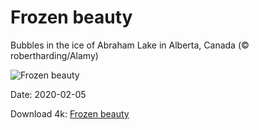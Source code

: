 # Frozen beauty

Bubbles in the ice of Abraham Lake in Alberta, Canada (© robertharding/Alamy)

![Frozen beauty](https://bing.com/th?id=OHR.AlbertaBubbles_EN-US3535339115_UHD.jpg&rf=LaDigue_UHD.jpg&pid=hp&w=1024&h=576)

Date: 2020-02-05

Download 4k: [Frozen beauty](https://bing.com/th?id=OHR.AlbertaBubbles_EN-US3535339115_UHD.jpg&rf=LaDigue_UHD.jpg&pid=hp&w=3840&h=2160)

